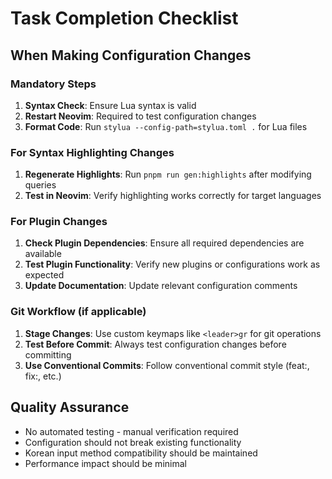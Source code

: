 # Task Completion Checklist

## When Making Configuration Changes

### Mandatory Steps
1. **Syntax Check**: Ensure Lua syntax is valid
2. **Restart Neovim**: Required to test configuration changes
3. **Format Code**: Run `stylua --config-path=stylua.toml .` for Lua files

### For Syntax Highlighting Changes
1. **Regenerate Highlights**: Run `pnpm run gen:highlights` after modifying queries
2. **Test in Neovim**: Verify highlighting works correctly for target languages

### For Plugin Changes
1. **Check Plugin Dependencies**: Ensure all required dependencies are available
2. **Test Plugin Functionality**: Verify new plugins or configurations work as expected
3. **Update Documentation**: Update relevant configuration comments

### Git Workflow (if applicable)
1. **Stage Changes**: Use custom keymaps like `<leader>gr` for git operations
2. **Test Before Commit**: Always test configuration changes before committing
3. **Use Conventional Commits**: Follow conventional commit style (feat:, fix:, etc.)

## Quality Assurance
- No automated testing - manual verification required
- Configuration should not break existing functionality
- Korean input method compatibility should be maintained
- Performance impact should be minimal
